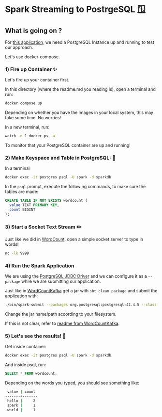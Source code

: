 # Spark Streaming to PostrgeSQL 🪟

## What is going on ?

For [this application](https://github.com/kantarcise/learningspark/blob/main/src/main/scala/WordCountToPostgres.scala), we need a PostgreSQL Instance up and running to test our approach.

Let's use docker-compose.

### 1) Fire up Container ✨

Let's fire up your container first.

In this directory (where the readme.md you reading is), open a terminal and run:

```bash
docker compose up
```

Depending on whether you have the images in your local system, this may take some time. No worries!

In a new terminal, run:

```bash
watch -n 1 docker ps -a
```

To monitor that your PostgreSQL container are up and running!

### 2) Make Keyspace and Table in PostgreSQL: 📜

In a terminal 

```bash
docker exec -it postgres psql -U spark -d sparkdb
```

In the `psql` prompt, execute the following commands, to make sure the tables are made:

```sql
CREATE TABLE IF NOT EXISTS wordcount (
  value TEXT PRIMARY KEY,
  count BIGINT
);
```

### 3) Start a Socket Text Stream ✏️

Just like we did in [WordCount](https://github.com/kantarcise/learningspark/blob/main/src/main/scala/WordCount.scala), open a simple socket server to type in words!

```bash
nc -lk 9999
```

### 4) Run the Spark Application

We are using the [PostgreSQL JDBC Driver](https://mvnrepository.com/artifact/org.postgresql/postgresql/42.4.5) and we can configure it as a `--package` while we are submitting our application.

Just like in [WordCountKafka](https://github.com/kantarcise/learningspark/blob/main/src/main/scala/WordCountKafka.scala) get a jar with `sbt clean package` and submit the application with:

```bash
./bin/spark-submit --packages org.postgresql:postgresql:42.4.5 --class learningSpark.WordCountToPostgres --master local[*] /home/sezai/IdeaProjects/learningspark/target/scala-2.12/learningspark_2.12-0.1.0-SNAPSHOT.jar
```

Change the jar name/path according to your filesystem.

If this is not clear, refer to [readme from WordCountKafka](https://github.com/kantarcise/learningspark/blob/main/docker/localSparkDockerKafka/readme.md).

### 5) Let's see the results! 🎈

Get inside container:

```bash
docker exec -it postgres psql -U spark -d sparkdb
```

And inside psql, run:

```sql
SELECT * FROM wordcount;
```

Depending on the words you typed, you should see something like:

```bash
 value | count 
-------+-------
 hello |     2
 spark |     1
 world |     1
```
